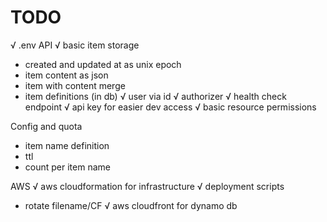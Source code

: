 # TODO

√ .env
API
√ basic item storage
- created and updated at as unix epoch
- item content as json
- item with content merge
- item definitions (in db)
√ user via id
√ authorizer
√ health check endpoint
√ api key for easier dev access
√ basic resource permissions

Config and quota
- item name definition
- ttl
- count per item name

AWS
√ aws cloudformation for infrastructure
√ deployment scripts
- rotate filename/CF
√ aws cloudfront for dynamo db
